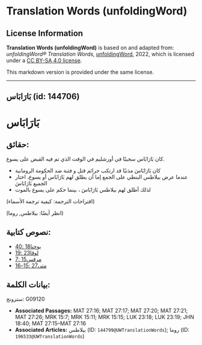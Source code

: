 # Translation Words (unfoldingWord)

## License Information

**Translation Words (unfoldingWord)** is based on and adapted from: _unfoldingWord® Translation Words_, [unfoldingWord](https://unfoldingword.org/utw), 2022, which is licensed under a [CC BY-SA 4.0 license](https://creativecommons.org/licenses/by-sa/4.0/legalcode.en).

This markdown version is provided under the same license.



--------------------------------

## بَارَابَاس (id: 144706)

بَارَابَاس
==========

حقائق:
------

كان بَارَابَاس سجينًا في أورشليم في الوقت الذي تم فيه القبض على يسوع.

* كان بَارَابَاسَ مذنبًا قد ارتكب جرائم قتل و فتنة ضد الحكومة الرومانية
* عندما عرض بيلاطس البنطي على الجمع إما أن يطلق لهم بَارَابَاس أو يسوع، اختار الجميع بَارَابَاسَ
* لذلك أطلق لهم بيلاطس بَارَابَاسَ ، بينما حكم على يسوع بالموت

(اقتراحات الترجمة: كيفية ترجمة الأسماء)

(انظر أيضًا: بيلاطس, روما)

نصوص كتابية:
------------

* [يوحنا18 :40](https://ref.ly/John18:40)
* [لوقا23 :19](https://ref.ly/Luke23:19)
* [مرقس15 :7](https://ref.ly/Mark15:7)
* [متى27 :15–16](https://ref.ly/Matt27:15-Matt27:16)

بيانات الكلمة:
--------------

سترونج: G09120

* **Associated Passages:** MAT 27:16; MAT 27:17; MAT 27:20; MAT 27:21; MAT 27:26; MRK 15:7; MRK 15:11; MRK 15:15; LUK 23:18; LUK 23:19; JHN 18:40; MAT 27:15–MAT 27:16
* **Associated Articles:** بيلاطس (ID: `144799@UWTranslationWords`); روما (ID: `196533@UWTranslationWords`)

